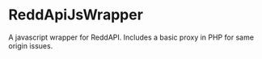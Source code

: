 ReddApiJsWrapper
================

A javascript wrapper for ReddAPI. Includes a basic proxy in PHP for same origin issues.
